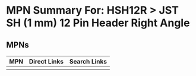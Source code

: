 



# MPN Summary For: HSH12R > JST SH (1 mm) 12 Pin Header Right Angle

## MPNs
  

|MPN|Direct Links|Search Links|
| :--- | :--- | :--- |
||||
